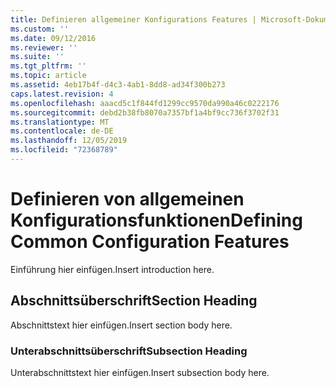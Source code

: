 ```yaml
---
title: Definieren allgemeiner Konfigurations Features | Microsoft-Dokumentation
ms.custom: ''
ms.date: 09/12/2016
ms.reviewer: ''
ms.suite: ''
ms.tgt_pltfrm: ''
ms.topic: article
ms.assetid: 4eb17b4f-d4c3-4ab1-8dd8-ad34f300b273
caps.latest.revision: 4
ms.openlocfilehash: aaacd5c1f844fd1299cc9570da990a46c0222176
ms.sourcegitcommit: debd2b38fb8070a7357bf1a4bf9cc736f3702f31
ms.translationtype: MT
ms.contentlocale: de-DE
ms.lasthandoff: 12/05/2019
ms.locfileid: "72368789"
---
```

# <a name="defining-common-configuration-features"></a><span data-ttu-id="37359-102">Definieren von allgemeinen Konfigurationsfunktionen</span><span class="sxs-lookup"><span data-stu-id="37359-102">Defining Common Configuration Features</span></span>

<span data-ttu-id="37359-103">Einführung hier einfügen.</span><span class="sxs-lookup"><span data-stu-id="37359-103">Insert introduction here.</span></span>

## <a name="section-heading"></a><span data-ttu-id="37359-104">Abschnittsüberschrift</span><span class="sxs-lookup"><span data-stu-id="37359-104">Section Heading</span></span>

<span data-ttu-id="37359-105">Abschnittstext hier einfügen.</span><span class="sxs-lookup"><span data-stu-id="37359-105">Insert section body here.</span></span>

### <a name="subsection-heading"></a><span data-ttu-id="37359-106">Unterabschnittsüberschrift</span><span class="sxs-lookup"><span data-stu-id="37359-106">Subsection Heading</span></span>

<span data-ttu-id="37359-107">Unterabschnittstext hier einfügen.</span><span class="sxs-lookup"><span data-stu-id="37359-107">Insert subsection body here.</span></span>
